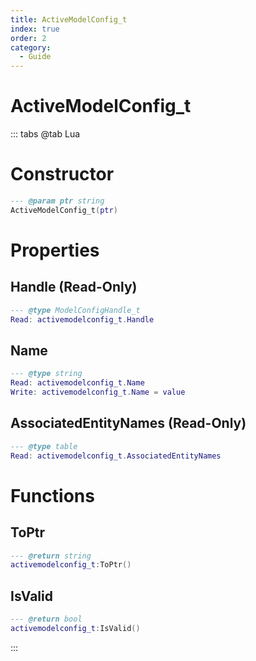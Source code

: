 ```yaml
---
title: ActiveModelConfig_t
index: true
order: 2
category:
  - Guide
---
```


# ActiveModelConfig_t

::: tabs
@tab Lua
# Constructor
```lua
--- @param ptr string
ActiveModelConfig_t(ptr)
```
# Properties
## Handle (Read-Only)
```lua
--- @type ModelConfigHandle_t
Read: activemodelconfig_t.Handle
```
## Name 
```lua
--- @type string
Read: activemodelconfig_t.Name
Write: activemodelconfig_t.Name = value
```
## AssociatedEntityNames (Read-Only)
```lua
--- @type table
Read: activemodelconfig_t.AssociatedEntityNames
```
# Functions
## ToPtr
```lua
--- @return string
activemodelconfig_t:ToPtr()
```
## IsValid
```lua
--- @return bool
activemodelconfig_t:IsValid()
```

:::